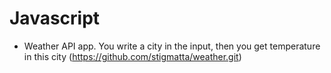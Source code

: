# Javascript
- Weather API app. You write a city in the input, then you get temperature in this city (https://github.com/stigmatta/weather.git)

